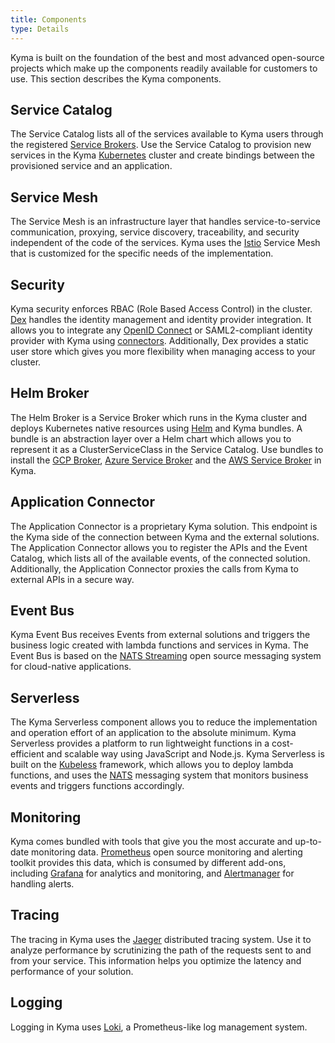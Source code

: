 ```yaml
---
title: Components
type: Details
---
```


Kyma is built on the foundation of the best and most advanced open-source projects which make up the components readily available for customers to use.
This section describes the Kyma components.

## Service Catalog

The Service Catalog lists all of the services available to Kyma users through the registered [Service Brokers](/components/service-catalog/#service-brokers-service-brokers). Use the Service Catalog to provision new services in the
Kyma [Kubernetes](https://kubernetes.io/) cluster and create bindings between the provisioned service and an application.


## Service Mesh

The Service Mesh is an infrastructure layer that handles service-to-service communication, proxying, service discovery, traceability, and security independent of the code of the services. Kyma uses the [Istio](https://istio.io/) Service Mesh that is customized for the specific needs of the implementation.

## Security

Kyma security enforces RBAC (Role Based Access Control) in the cluster. [Dex](https://github.com/dexidp/dex) handles the identity management and identity provider integration. It allows you to integrate any [OpenID Connect](https://openid.net/connect/) or SAML2-compliant identity provider with Kyma using [connectors](https://github.com/dexidp/dex#connectors). Additionally, Dex provides a static user store which gives you more flexibility when managing access to your cluster.

## Helm Broker

The Helm Broker is a Service Broker which runs in the Kyma cluster and deploys Kubernetes native resources using [Helm](https://github.com/kubernetes/helm) and Kyma bundles. A bundle is an abstraction layer over a Helm chart which allows you to represent it as a ClusterServiceClass in the Service Catalog. Use bundles to install the [GCP Broker](/components/service-catalog#service-brokers-gcp-broker), [Azure Service Broker](/components/service-catalog#service-brokers-azure-service-broker) and the [AWS Service Broker](/components/service-catalog#service-brokers-aws-service-broker) in Kyma.

## Application Connector

The Application Connector is a proprietary Kyma solution. This endpoint is the Kyma side of the connection between Kyma and the external solutions. The Application Connector allows you to register the APIs and the Event Catalog, which lists all of the available events, of the connected solution. Additionally, the Application Connector proxies the calls from Kyma to external APIs in a secure way.

## Event Bus

Kyma Event Bus receives Events from external solutions and triggers the business logic created with lambda functions and services in Kyma. The Event Bus is based on the [NATS Streaming](https://nats.io/) open source messaging system for cloud-native applications.

## Serverless

The Kyma Serverless component allows you to reduce the implementation and operation effort of an application to the absolute minimum. Kyma Serverless provides a platform to run lightweight functions in a cost-efficient and scalable way using JavaScript and Node.js. Kyma Serverless is built on the [Kubeless](http://kubeless.io/) framework, which allows you to deploy lambda functions,
and uses the [NATS](https://nats.io/) messaging system that monitors business events and triggers functions accordingly.

## Monitoring

Kyma comes bundled with tools that give you the most accurate and up-to-date monitoring data. [Prometheus](https://prometheus.io/) open source monitoring and alerting toolkit provides this data, which is consumed by different add-ons, including [Grafana](https://grafana.com/) for analytics and monitoring, and [Alertmanager](https://prometheus.io/docs/alerting/alertmanager/) for handling alerts.

## Tracing

The tracing in Kyma uses the [Jaeger](https://github.com/jaegertracing) distributed tracing system. Use it to analyze performance by scrutinizing the path of the requests sent to and from your service. This information helps you optimize the latency and performance of your solution.

## Logging

Logging in Kyma uses [Loki](https://github.com/grafana/loki), a Prometheus-like log management system.

